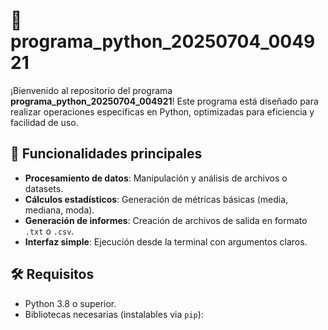 # 📁 programa_python_20250704_004921

¡Bienvenido al repositorio del programa **programa_python_20250704_004921**! Este programa está diseñado para realizar operaciones específicas en Python, optimizadas para eficiencia y facilidad de uso.

## 🚀 **Funcionalidades principales**

- **Procesamiento de datos**: Manipulación y análisis de archivos o datasets.
- **Cálculos estadísticos**: Generación de métricas básicas (media, mediana, moda).
- **Generación de informes**: Creación de archivos de salida en formato `.txt` o `.csv`.
- **Interfaz simple**: Ejecución desde la terminal con argumentos claros.

## 🛠️ **Requisitos**

- Python 3.8 o superior.
- Bibliotecas necesarias (instalables via `pip`):